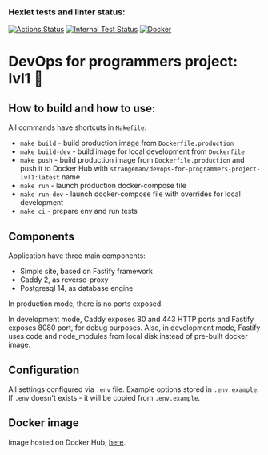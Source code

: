 ### Hexlet tests and linter status:
[![Actions Status](https://github.com/strangeman/devops-for-programmers-project-lvl1/workflows/hexlet-check/badge.svg)](https://github.com/strangeman/devops-for-programmers-project-lvl1/actions)
[![Internal Test Status](https://github.com/strangeman/devops-for-programmers-project-lvl1/workflows/push/badge.svg)](https://github.com/strangeman/devops-for-programmers-project-lvl1/actions)
[![Docker](https://img.shields.io/docker/pulls/strangeman/devops-for-programmers-project-lvl1.svg?label=Docker%20Image&style=flat)](https://hub.docker.com/repository/docker/strangeman/devops-for-programmers-project-lvl1)

# DevOps for programmers project: lvl1 🎲 

## How to build and how to use:

All commands have shortcuts in `Makefile`:

* `make build` - build production image from `Dockerfile.production`
* `make build-dev` - build image for local development from `Dockerfile`
* `make push` - build production image from `Dockerfile.production` and push it to Docker Hub with `strangeman/devops-for-programmers-project-lvl1:latest` name
* `make run` - launch production docker-compose file
* `make run-dev` - launch  docker-compose file with overrides for local development
* `make ci` - prepare env and run tests

## Components

Application have three main components:

* Simple site, based on Fastify framework
* Caddy 2, as reverse-proxy
* Postgresql 14, as database engine

In production mode, there is no ports exposed.

In development mode, Caddy exposes 80 and 443 HTTP ports and Fastify exposes 8080 port, for debug purposes. Also, in development mode, Fastify uses code and node_modules from local disk instead of pre-built docker image.

## Configuration

All settings configured via `.env` file. Example options stored in `.env.example`. If `.env` doesn't exists - it will be copied from `.env.example`.

## Docker image

Image hosted on Docker Hub, [here](https://hub.docker.com/repository/docker/strangeman/devops-for-programmers-project-lvl1).